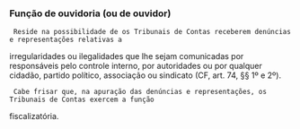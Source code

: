 ### Função de ouvidoria (ou de ouvidor)
     Reside na possibilidade de os Tribunais de Contas receberem denúncias e representações relativas a
irregularidades ou ilegalidades que lhe sejam comunicadas por responsáveis pelo controle interno, por
autoridades ou por qualquer cidadão, partido político, associação ou sindicato (CF, art. 74, §§ 1º e 2º).

     Cabe frisar que, na apuração das denúncias e representações, os Tribunais de Contas exercem a função
fiscalizatória.